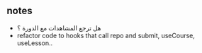 ## notes

- هل ترجع المشاهدات مع الدورة ؟
- refactor code to hooks that call repo and submit, useCourse, useLesson..
